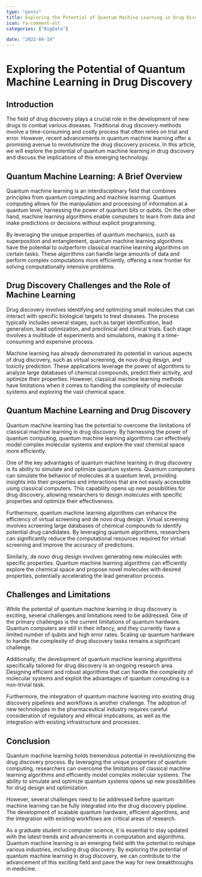 ```yaml
---
type: "posts"
title: Exploring the Potential of Quantum Machine Learning in Drug Discovery
icon: fa-comment-alt
categories: ["BigData"]

date: "2022-04-19"
---
```




# Exploring the Potential of Quantum Machine Learning in Drug Discovery

## Introduction

The field of drug discovery plays a crucial role in the development of new drugs to combat various diseases. Traditional drug discovery methods involve a time-consuming and costly process that often relies on trial and error. However, recent advancements in quantum machine learning offer a promising avenue to revolutionize the drug discovery process. In this article, we will explore the potential of quantum machine learning in drug discovery and discuss the implications of this emerging technology.

## Quantum Machine Learning: A Brief Overview

Quantum machine learning is an interdisciplinary field that combines principles from quantum computing and machine learning. Quantum computing allows for the manipulation and processing of information at a quantum level, harnessing the power of quantum bits or qubits. On the other hand, machine learning algorithms enable computers to learn from data and make predictions or decisions without explicit programming.

By leveraging the unique properties of quantum mechanics, such as superposition and entanglement, quantum machine learning algorithms have the potential to outperform classical machine learning algorithms on certain tasks. These algorithms can handle large amounts of data and perform complex computations more efficiently, offering a new frontier for solving computationally intensive problems.

## Drug Discovery Challenges and the Role of Machine Learning

Drug discovery involves identifying and optimizing small molecules that can interact with specific biological targets to treat diseases. The process typically includes several stages, such as target identification, lead generation, lead optimization, and preclinical and clinical trials. Each stage involves a multitude of experiments and simulations, making it a time-consuming and expensive process.

Machine learning has already demonstrated its potential in various aspects of drug discovery, such as virtual screening, de novo drug design, and toxicity prediction. These applications leverage the power of algorithms to analyze large databases of chemical compounds, predict their activity, and optimize their properties. However, classical machine learning methods have limitations when it comes to handling the complexity of molecular systems and exploring the vast chemical space.

## Quantum Machine Learning and Drug Discovery

Quantum machine learning has the potential to overcome the limitations of classical machine learning in drug discovery. By harnessing the power of quantum computing, quantum machine learning algorithms can effectively model complex molecular systems and explore the vast chemical space more efficiently.

One of the key advantages of quantum machine learning in drug discovery is its ability to simulate and optimize quantum systems. Quantum computers can simulate the behavior of molecules at a quantum level, providing insights into their properties and interactions that are not easily accessible using classical computers. This capability opens up new possibilities for drug discovery, allowing researchers to design molecules with specific properties and optimize their effectiveness.

Furthermore, quantum machine learning algorithms can enhance the efficiency of virtual screening and de novo drug design. Virtual screening involves screening large databases of chemical compounds to identify potential drug candidates. By leveraging quantum algorithms, researchers can significantly reduce the computational resources required for virtual screening and improve the accuracy of predictions.

Similarly, de novo drug design involves generating new molecules with specific properties. Quantum machine learning algorithms can efficiently explore the chemical space and propose novel molecules with desired properties, potentially accelerating the lead generation process.

## Challenges and Limitations

While the potential of quantum machine learning in drug discovery is exciting, several challenges and limitations need to be addressed. One of the primary challenges is the current limitations of quantum hardware. Quantum computers are still in their infancy, and they currently have a limited number of qubits and high error rates. Scaling up quantum hardware to handle the complexity of drug discovery tasks remains a significant challenge.

Additionally, the development of quantum machine learning algorithms specifically tailored for drug discovery is an ongoing research area. Designing efficient and robust algorithms that can handle the complexity of molecular systems and exploit the advantages of quantum computing is a non-trivial task.

Furthermore, the integration of quantum machine learning into existing drug discovery pipelines and workflows is another challenge. The adoption of new technologies in the pharmaceutical industry requires careful consideration of regulatory and ethical implications, as well as the integration with existing infrastructure and processes.

## Conclusion

Quantum machine learning holds tremendous potential in revolutionizing the drug discovery process. By leveraging the unique properties of quantum computing, researchers can overcome the limitations of classical machine learning algorithms and efficiently model complex molecular systems. The ability to simulate and optimize quantum systems opens up new possibilities for drug design and optimization.

However, several challenges need to be addressed before quantum machine learning can be fully integrated into the drug discovery pipeline. The development of scalable quantum hardware, efficient algorithms, and the integration with existing workflows are critical areas of research.

As a graduate student in computer science, it is essential to stay updated with the latest trends and advancements in computation and algorithms. Quantum machine learning is an emerging field with the potential to reshape various industries, including drug discovery. By exploring the potential of quantum machine learning in drug discovery, we can contribute to the advancement of this exciting field and pave the way for new breakthroughs in medicine.